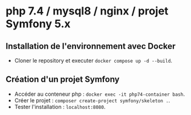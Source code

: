 # php 7.4 / mysql8 / nginx / projet Symfony 5.x

## Installation de l'environnement avec Docker

- Cloner le repository et executer `docker compose up -d --build`.

## Création d'un projet Symfony

- Accéder au conteneur php : `docker exec -it php74-container bash`.
- Créer le projet : `composer create-project symfony/skeleton .`.
- Tester l'installation : `localhost:8080`.

